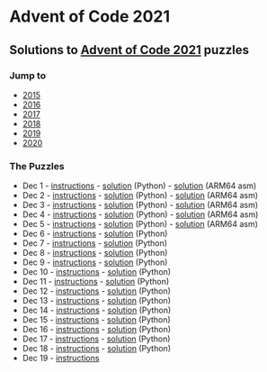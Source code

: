 # Advent of Code 2021

## Solutions to [Advent of Code 2021](https://adventofcode.com/2021/) puzzles

### Jump to
- [2015](https://github.com/SSteve/AdventOfCode/tree/master/Advent2015)
- [2016](https://github.com/SSteve/AdventOfCode/tree/master/Advent2016)
- [2017](https://github.com/SSteve/AdventOfCode/tree/master/Advent2017)
- [2018](https://github.com/SSteve/AdventOfCode/tree/master/Advent2018)
- [2019](https://github.com/SSteve/AdventOfCode/tree/master/Advent2019)
- [2020](https://github.com/SSteve/AdventOfCode/tree/master/Advent2020)

### The Puzzles
- Dec 1 - [instructions](http://adventofcode.com/2021/day/1) - [solution](./1.py) (Python) - [solution](./1.S) (ARM64 asm)
- Dec 2 - [instructions](http://adventofcode.com/2021/day/2) - [solution](./2.py) (Python) - [solution](./2.S) (ARM64 asm)
- Dec 3 - [instructions](http://adventofcode.com/2021/day/3) - [solution](./3.py) (Python) - [solution](./3.S) (ARM64 asm)
- Dec 4 - [instructions](http://adventofcode.com/2021/day/4) - [solution](./4.py) (Python) - [solution](./4.S) (ARM64 asm)
- Dec 5 - [instructions](http://adventofcode.com/2021/day/5) - [solution](./5.py) (Python) - [solution](./5.S) (ARM64 asm)
- Dec 6 - [instructions](http://adventofcode.com/2021/day/6) - [solution](./6.py) (Python)
- Dec 7 - [instructions](http://adventofcode.com/2021/day/7) - [solution](./7.py) (Python)
- Dec 8 - [instructions](http://adventofcode.com/2021/day/8) - [solution](./8.py) (Python)
- Dec 9 - [instructions](http://adventofcode.com/2021/day/9) - [solution](./9.py) (Python)
- Dec 10 - [instructions](http://adventofcode.com/2021/day/10) - [solution](./10.py) (Python)
- Dec 11 - [instructions](http://adventofcode.com/2021/day/11) - [solution](./11.py) (Python)
- Dec 12 - [instructions](http://adventofcode.com/2021/day/12) - [solution](./12.py) (Python)
- Dec 13 - [instructions](http://adventofcode.com/2021/day/13) - [solution](./13.py) (Python)
- Dec 14 - [instructions](http://adventofcode.com/2021/day/14) - [solution](./14.py) (Python)
- Dec 15 - [instructions](http://adventofcode.com/2021/day/15) - [solution](./15.py) (Python)
- Dec 16 - [instructions](http://adventofcode.com/2021/day/16) - [solution](./16.py) (Python)
- Dec 17 - [instructions](http://adventofcode.com/2021/day/17) - [solution](./17.py) (Python)
- Dec 18 - [instructions](http://adventofcode.com/2021/day/18) - [solution](./18.py) (Python)
- Dec 19 - [instructions](http://adventofcode.com/2021/day/19)
